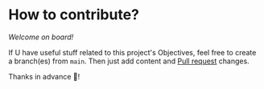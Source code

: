 # How to contribute?

*Welcome on board!*

If U have useful stuff related to this project's Objectives, feel free to create a branch(es) from `main`. Then just add content and [Pull request](https://github.com/codez0mb1e/resistance/pulls) changes. 

Thanks in advance :tada:!
